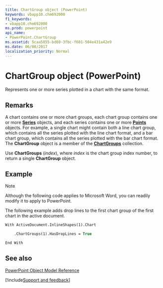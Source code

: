 ```yaml
---
title: ChartGroup object (PowerPoint)
keywords: vbapp10.chm692000
f1_keywords:
- vbapp10.chm692000
ms.prod: powerpoint
api_name:
- PowerPoint.ChartGroup
ms.assetid: 5caa5855-bd69-3fbc-f601-504e431a42e9
ms.date: 06/08/2017
localization_priority: Normal
---
```



# ChartGroup object (PowerPoint)

Represents one or more series plotted in a chart with the same format.


## Remarks

A chart contains one or more chart groups, each chart group contains one or more **[Series](PowerPoint.Series.md)** objects, and each series contains one or more **[Points](PowerPoint.Points.md)** objects. For example, a single chart might contain both a line chart group, which contains all the series plotted with the line chart format, and a bar chart group, which contains all the series plotted with the bar chart format. The **ChartGroup** object is a member of the **[ChartGroups](PowerPoint.ChartGroups.md)** collection.

Use  **ChartGroups** (_index_), where _index_ is the chart group index number, to return a single **ChartGroup** object.


## Example




> [!NOTE] 
> Although the following code applies to Microsoft Word, you can readily modify it to apply to PowerPoint.

The following example adds drop lines to the first chart group of the first chart in the active document.




```vb
With ActiveDocument.InlineShapes(1).Chart

    .ChartGroups(1).HasDropLines = True

End With
```


## See also


[PowerPoint Object Model Reference](overview/PowerPoint/object-model.md)

[!include[Support and feedback](~/includes/feedback-boilerplate.md)]